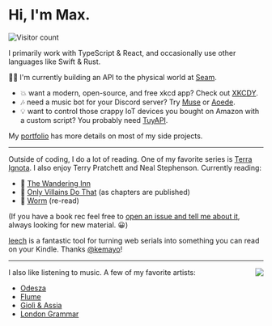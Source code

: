 # Hi, I'm Max.

![Visitor count](https://komarev.com/ghpvc/?username=codetheweb)

I primarily work with TypeScript & React, and occasionally use other languages like Swift & Rust.

🧑‍💻 I'm currently building an API to the physical world at [Seam](https://www.getseam.com/).

- 💥 want a modern, open-source, and free xkcd app? Check out [XKCDY](https://xkcdy.com/).
- 🎶 need a music bot for your Discord server? Try [Muse](https://github.com/codetheweb/muse/tree/129d121364c7e976c7bf5e2da3976da230058d77) or [Aoede](https://github.com/codetheweb/aoede).
- 💡 want to control those crappy IoT devices you bought on Amazon with a custom script? You probably need [TuyAPI](https://github.com/codetheweb/tuyapi).

My [portfolio](https://maxisom.me/) has more details on most of my side projects.

------------------

Outside of coding, I do a lot of reading. One of my favorite series is [Terra Ignota](https://www.goodreads.com/series/166200-terra-ignota). I also enjoy Terry Pratchett and Neal Stephenson. Currently reading:
- 🏨 [The Wandering Inn](https://wanderinginn.com/)
- 🦹 [Only Villains Do That](https://www.royalroad.com/fiction/40182/only-villains-do-that) (as chapters are published)
- 🐛 [Worm](https://parahumans.wordpress.com/) (re-read)

(If you have a book rec feel free to [open an issue and tell me about it](https://github.com/codetheweb/codetheweb/issues?q=is%3Aissue+is%3Aopen+sort%3Aupdated-desc), always looking for new material. 😀)

[leech](https://github.com/kemayo/leech) is a fantastic tool for turning web serials into something you can read on your Kindle. Thanks [@kemayo](https://github.com/kemayo)!

------------------

<img align="right" src="https://spotify-recently-played-readme.vercel.app/api?user=codetheweb">

I also like listening to music. A few of my favorite artists:
- [Odesza](https://open.spotify.com/artist/21mKp7DqtSNHhCAU2ugvUw?si=P33xAML0REKwjt5XIPdhuw)
- [Flume](https://open.spotify.com/artist/6nxWCVXbOlEVRexSbLsTer?si=e4wDRpUVRMWlJ-5rlIjsEQ)
- [Giolì & Assia](https://open.spotify.com/artist/6mM9a86Nrw0y7f9MaJGbpU?si=tWREm_wZT0S4X4oJQMdbmg)
- [London Grammar](https://open.spotify.com/artist/3Bd1cgCjtCI32PYvDC3ynO?si=z1yxrpKWTAqFqug29yHumw)
